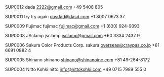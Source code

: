 SUP0012	dada		2222@gmail.com	+49 5408 805	

SUP0011	try	try again	dasdad@dasd.com	+1 8007 0673 37	

SUP0009	Fujimac	fujimac	fujimac@gmail.com	+1 (630) 924-9393	

SUP0008	JSclamp	jsclamp	jsclamp@gmail.com	+60 3334 2437 9	

SUP0006	Sakura Color Products Corp.	sakura	overseas@craypas.co.jp	+81 6691 0882 4	

SUP0005	Shinano	shinano	shinano@shinanoinc.com	+81 49-264-8172	

SUP0004	Nitto Kohki	nitto	info@nittokohki.com	+49 0715 7989 555 0